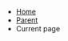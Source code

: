 <div class="au-body">
  <nav class="au-breadcrumbs" aria-label="breadcrumb">
    <ul class="au-link-list au-link-list--inline">
      <li><a class="js-focus-me" href="#">Home</a></li>
      <li><a class="js-focus-me" href="#">Parent</a></li>
      <li>Current page</li>
    </ul>
  </nav>
</div>
